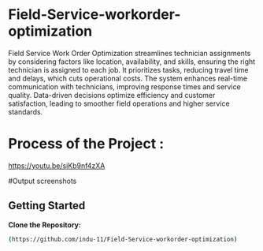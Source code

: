 # Field-Service-workorder-optimization
Field Service Work Order Optimization streamlines technician assignments by considering factors like location, availability, and skills, ensuring the right technician is assigned to each job. It prioritizes tasks, reducing travel time and delays, which cuts operational costs. The system enhances real-time communication with technicians, improving response times and service quality. Data-driven decisions optimize efficiency and customer satisfaction, leading to smoother field operations and higher service standards.

# Process of the Project : 

 https://youtu.be/siKb9nf4zXA


 #Output screenshots
 
## Getting Started

**Clone the Repository:**
   ```bash
(https://github.com/indu-11/Field-Service-workorder-optimization)
